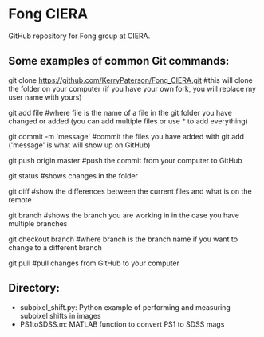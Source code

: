 # Fong CIERA

GitHub repository for Fong group at CIERA.

## Some examples of common Git commands:

git clone https://github.com/KerryPaterson/Fong_CIERA.git #this will clone the folder on your computer (if you have your own fork, you will replace my user name with yours)

git add file #where file is the name of a file in the git folder you have changed or added (you can add multiple files or use * to add everything)

git commit -m 'message' #commit the files you have added with git add ('message' is what will show up on GitHub)

git push origin master #push the commit from your computer to GitHub

git status #shows changes in the folder

git diff #show the differences between the current files and what is on the remote

git branch #shows the branch you are working in in the case you have multiple branches

git checkout branch #where branch is the branch name if you want to change to a different branch

git pull #pull changes from GitHub to your computer

## Directory:

- subpixel_shift.py: Python example of performing and measuring subpixel shifts in images
- PS1toSDSS.m: MATLAB function to convert PS1 to SDSS mags
